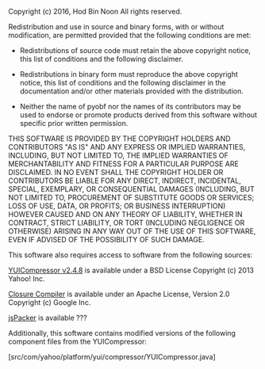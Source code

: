 Copyright (c) 2016, Hod Bin Noon
All rights reserved.

Redistribution and use in source and binary forms, with or without
modification, are permitted provided that the following conditions are met:

* Redistributions of source code must retain the above copyright notice, this
  list of conditions and the following disclaimer.

* Redistributions in binary form must reproduce the above copyright notice,
  this list of conditions and the following disclaimer in the documentation
  and/or other materials provided with the distribution.

* Neither the name of pyobf nor the names of its
  contributors may be used to endorse or promote products derived from
  this software without specific prior written permission.

THIS SOFTWARE IS PROVIDED BY THE COPYRIGHT HOLDERS AND CONTRIBUTORS "AS IS"
AND ANY EXPRESS OR IMPLIED WARRANTIES, INCLUDING, BUT NOT LIMITED TO, THE
IMPLIED WARRANTIES OF MERCHANTABILITY AND FITNESS FOR A PARTICULAR PURPOSE ARE
DISCLAIMED. IN NO EVENT SHALL THE COPYRIGHT HOLDER OR CONTRIBUTORS BE LIABLE
FOR ANY DIRECT, INDIRECT, INCIDENTAL, SPECIAL, EXEMPLARY, OR CONSEQUENTIAL
DAMAGES (INCLUDING, BUT NOT LIMITED TO, PROCUREMENT OF SUBSTITUTE GOODS OR
SERVICES; LOSS OF USE, DATA, OR PROFITS; OR BUSINESS INTERRUPTION) HOWEVER
CAUSED AND ON ANY THEORY OF LIABILITY, WHETHER IN CONTRACT, STRICT LIABILITY,
OR TORT (INCLUDING NEGLIGENCE OR OTHERWISE) ARISING IN ANY WAY OUT OF THE USE
OF THIS SOFTWARE, EVEN IF ADVISED OF THE POSSIBILITY OF SUCH DAMAGE.

This software also requires access to software from the following sources:

[YUICompressor v2.4.8](http://yui.github.io/yuicompressor/) is available
under a BSD License Copyright (c) 2013 Yahoo! Inc.

[Closure Compiler](https://developers.google.com/closure/compiler/) is
available under an Apache License, Version 2.0 Copyright (c) Google Inc.

[jsPacker](http://dean.edwards.name/download/#packer) is available ???

Additionally, this software contains modified versions of the following
component files from the YUICompressor:

[src/com/yahoo/platform/yui/compressor/YUICompressor.java]
